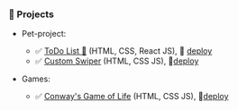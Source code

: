 ### 🚨 Projects

- Pet-project:

  - ✅ [ToDo List 🧾](https://github.com/viktor-drok/React-ToDo-List) (HTML, CSS, React JS), 📂 [deploy](https://viktor-drok.github.io/React-ToDo-List/)
  - ✅ [Custom Swiper](https://github.com/viktor-drok/hand-made-swiper) (HTML, CSS JS), 📂[deploy](https://viktor-drok.github.io/hand-made-swiper/)

- Games:

  - ✅ [Conway's Game of Life](https://github.com/viktor-drok/gol-rev2) (HTML, CSS JS), 📂[deploy](https://viktor-drok.github.io/gol-rev2/)
